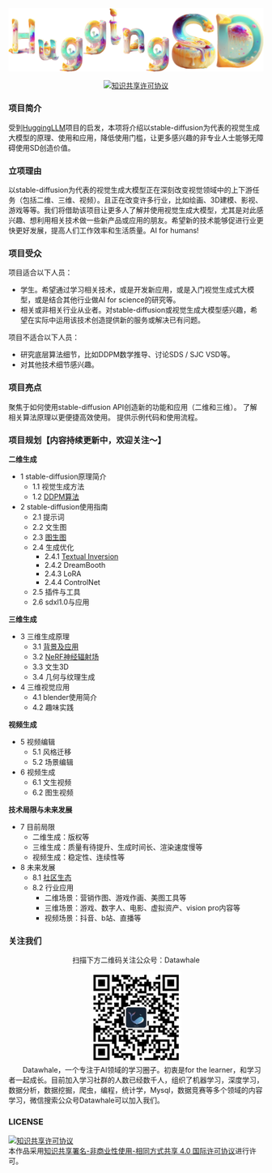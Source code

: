 <div align="center">
<img  src="./resource/huggingsd.png" width="1000">
</div>

<p align="center">
    <!-- license badge -->
    <a rel="license" href="http://creativecommons.org/licenses/by-nc-sa/4.0/"><img alt="知识共享许可协议" style="border-width:0" src="https://img.shields.io/badge/license-CC%20BY--NC--SA%204.0-lightgrey" />
    </a>
</p>

### 项目简介

受到[HuggingLLM](https://github.com/datawhalechina/hugging-llm)项目的启发，本项将介绍以stable-diffusion为代表的视觉生成大模型的原理、使用和应用，降低使用门槛，让更多感兴趣的非专业人士能够无障碍使用SD创造价值。

### 立项理由

以stable-diffusion为代表的视觉生成大模型正在深刻改变视觉领域中的上下游任务（包括二维、三维、视频）。且正在改变许多行业，比如绘画、3D建模、影视、游戏等等。我们将借助该项目让更多人了解并使用视觉生成大模型，尤其是对此感兴趣、想利用相关技术做一些新产品或应用的朋友。希望新的技术能够促进行业更快更好发展，提高人们工作效率和生活质量。AI for humans!

### 项目受众

项目适合以下人员：

- 学生。希望通过学习相关技术，或是开发新应用，或是入门视觉生成式大模型，或是结合其他行业做AI for science的研究等。
- 相关或非相关行业从业者。对stable-diffusion或视觉生成大模型感兴趣，希望在实际中运用该技术创造提供新的服务或解决已有问题。

项目不适合以下人员：

- 研究底层算法细节，比如DDPM数学推导、讨论SDS / SJC VSD等。
- 对其他技术细节感兴趣。

### 项目亮点

聚焦于如何使用stable-diffusion API创造新的功能和应用（二维和三维）。
了解相关算法原理以更便捷高效使用。
提供示例代码和使用流程。

### 项目规划【内容持续更新中，欢迎关注～】

**二维生成**
- 1 stable-diffusion原理简介
    - 1.1 视觉生成方法
    - 1.2 [DDPM算法](./content/1-2%20DDPM算法.ipynb)
- 2 stable-diffusion使用指南
    - 2.1 提示词
    - 2.2 文生图
    - 2.3 [图生图](./content/2-3%20图生图.ipynb)
    - 2.4 生成优化
      - 2.4.1 [Textual Inversion](./content/2.4.1%20Textural%20Inversion.ipynb)
      - 2.4.2 DreamBooth
      - 2.4.3 LoRA
      - 2.4.4 ControlNet
    - 2.5 插件与工具
    - 2.6 sdxl1.0与应用


**三维生成**
- 3 三维生成原理
    - 3.1 [背景及应用](./content/3-1%20背景及应用.md)
    - 3.2 [NeRF神经辐射场](./content/3-2%20NeRF神经辐射场.ipynb)
    - 3.3 文生3D
    - 3.4 几何与纹理生成
- 4 三维视觉应用
    - 4.1 blender使用简介
    - 4.2 趣味实践

**视频生成**
- 5 视频编辑
    - 5.1 风格迁移
    - 5.2 场景编辑
- 6 视频生成
    - 6.1 文生视频
    - 6.2 图生视频

**技术局限与未来发展**
- 7 目前局限
  - 二维生成：版权等
  - 三维生成：质量有待提升、生成时间长、渲染速度慢等
  - 视频生成：稳定性、连续性等
- 8 未来发展
  - 8.1 [社区生态](./content/8-1%20社区生态.md)
  - 8.2 行业应用
      - 二维场景：营销作图、游戏作画、美图工具等
      - 三维场景：游戏、数字人、电影、虚拟资产、vision pro内容等
      - 视频场景：抖音、b站、直播等


### 关注我们

<div align=center>
<p>扫描下方二维码关注公众号：Datawhale</p>
<img src="resource/qrcode.jpeg" width = "180" height = "180">
</div>
&emsp;&emsp;Datawhale，一个专注于AI领域的学习圈子。初衷是for the learner，和学习者一起成长。目前加入学习社群的人数已经数千人，组织了机器学习，深度学习，数据分析，数据挖掘，爬虫，编程，统计学，Mysql，数据竞赛等多个领域的内容学习，微信搜索公众号Datawhale可以加入我们。

### LICENSE
<a rel="license" href="http://creativecommons.org/licenses/by-nc-sa/4.0/"><img alt="知识共享许可协议" style="border-width:0" src="https://img.shields.io/badge/license-CC%20BY--NC--SA%204.0-lightgrey" /></a><br />本作品采用<a rel="license" href="http://creativecommons.org/licenses/by-nc-sa/4.0/">知识共享署名-非商业性使用-相同方式共享 4.0 国际许可协议</a>进行许可。
